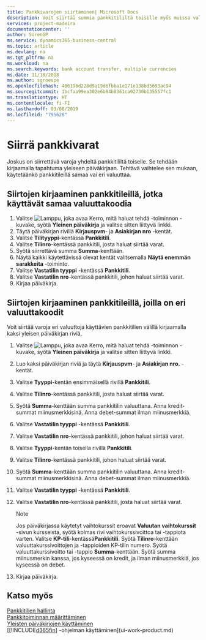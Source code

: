 ```yaml
---
title: Pankkivarojen siirtäminen| Microsoft Docs
description: Voit siirtää summia pankkitililtä toisille myös muissa valuutoissa kirjaamalla tapahtuman yleiseen päiväkirjaan.
services: project-madeira
documentationcenter: ''
author: SorenGP
ms.service: dynamics365-business-central
ms.topic: article
ms.devlang: na
ms.tgt_pltfrm: na
ms.workload: na
ms.search.keywords: bank account transfer, multiple currencies
ms.date: 11/18/2018
ms.author: sgroespe
ms.openlocfilehash: 486196d228d9a19d6fbba1e171e138bd5693ac94
ms.sourcegitcommit: 1bcfaa99ea302e6b84b8361ca02730b135557fc1
ms.translationtype: HT
ms.contentlocale: fi-FI
ms.lasthandoff: 03/08/2019
ms.locfileid: "795628"
---
```

# <a name="transfer-bank-funds"></a>Siirrä pankkivarat
Joskus on siirrettävä varoja yhdeltä pankkitililtä toiselle. Se tehdään kirjaamalla tapahtuma yleiseen päiväkirjaan. Tehtävä vaihtelee sen mukaan, käytetäänkö pankkitileillä samaa vai eri valuuttaa.

## <a name="to-post-a-transfer-between-bank-accounts-with-the-same-currency-code"></a>Siirtojen kirjaaminen pankkitileillä, jotka käyttävät samaa valuuttakoodia
1. Valitse ![Lamppu, joka avaa Kerro, mitä haluat tehdä -toiminnon](media/ui-search/search_small.png "Kerro, mitä haluat tehdä") -kuvake, syötä **Yleinen päiväkirja** ja valitse sitten liittyvä linkki.
2. Täytä päiväkirjan rivillä **Kirjauspvm**- ja **Asiakirjan nro** -kentät.
3. Valitse **Tilityyppi**-kentässä **Pankkitili**.
4. Valitse **Tilinro**-kentässä pankkitili, josta haluat siirtää varat.
5. Syötä siirrettävä summa **Summa**-kenttään.
6. Näytä kaikki käytettävissä olevat kentät valitsemalla **Näytä enemmän sarakkeita** -toiminto.
7. Valitse **Vastatilin tyyppi** -kentässä **Pankkitili**.
8. Valitse **Vastatilin nro**-kentässä pankkitili, johon haluat siirtää varat.
9. Kirjaa päiväkirja.

## <a name="to-post-a-transfer-between-bank-accounts-with-different-currency-codes"></a>Siirtojen kirjaaminen pankkitileillä, joilla on eri valuuttakoodit
Voit siirtää varoja eri valuuttoja käyttävien pankkitilien välillä kirjaamalla kaksi yleisen päiväkirjan riviä.

1. Valitse ![Lamppu, joka avaa Kerro, mitä haluat tehdä -toiminnon](media/ui-search/search_small.png "Kerro, mitä haluat tehdä") -kuvake, syötä **Yleinen päiväkirja** ja valitse sitten liittyvä linkki.
2. Luo kaksi päiväkirjan riviä ja täytä **Kirjauspvm**- ja **Asiakirjan nro.** -kentät.
3. Valitse **Tyyppi**-kentän ensimmäisellä rivillä **Pankkitili**.
4. Valitse **Tilinro**-kentässä pankkitili, josta haluat siirtää varat.
5. Syötä **Summa**-kenttään summa pankkitilin valuuttana. Anna kredit-summat miinusmerkkisinä. Anna debet-summat ilman miinusmerkkiä.
6. Valitse **Vastatilin tyyppi** -kentässä **Pankkitili**.
7. Valitse **Vastatilin nro**-kentässä pankkitili, johon haluat siirtää varat.
8. Valitse **Tyyppi**-kentän toisella rivillä **Pankkitili**.
9. Valitse **Tilinro**-kentässä pankkitili, johon haluat siirtää varat.
10. Syötä **Summa**-kenttään summa pankkitilin valuuttana. Anna kredit-summat miinusmerkkisinä. Anna debet-summat ilman miinusmerkkiä.
11. Valitse **Vastatilin tyyppi** -kentässä **Pankkitili**.  
12. Valitse **Vastatilin nro**-kentässä pankkitili, josta haluat siirtää varat.

    > [!NOTE]  
    > Jos päiväkirjassa käytetyt vaihtokurssit eroavat **Valuutan vaihtokurssit** -sivun kursseista, syötä kolmas rivi vaihtokurssivoittoa tai -tappiota varten. Valitse **KP-tili**-kentässä**Pankkitili**. Syötä **Tilinro**-kenttään valuuttakurssivoittojen ja -tappioiden KP-tilin numero. Syötä valuuttakurssivoitto tai -tappio **Summa**-kenttään. Syötä summa miinusmerkin kanssa, jos kyseessä on kredit, ja ilman miinusmerkkiä, jos kyseessä on debet.
13. Kirjaa päiväkirja.

## <a name="see-also"></a>Katso myös
[Pankkitilien hallinta](bank-manage-bank-accounts.md)  
[Pankkitoiminnan määrittäminen](bank-setup-banking.md)  
[Yleisten päiväkirjojen käyttäminen](ui-work-general-journals.md)  
[[!INCLUDE[d365fin](includes/d365fin_md.md)] -ohjelman käyttäminen](ui-work-product.md)
